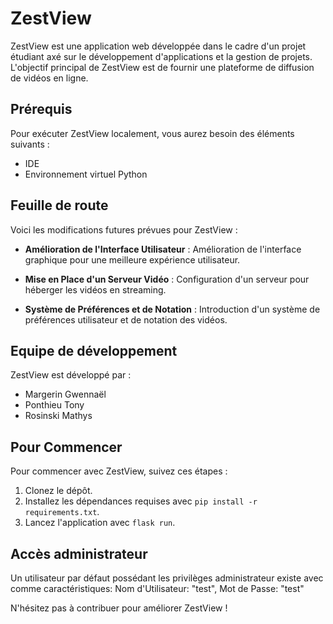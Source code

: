 # ZestView

ZestView est une application web développée dans le cadre d'un projet étudiant 
axé sur le développement d'applications et la gestion de projets. 
L'objectif principal de ZestView est de fournir une plateforme de diffusion de vidéos en ligne.

## Prérequis

Pour exécuter ZestView localement, vous aurez besoin des éléments suivants :

- IDE
- Environnement virtuel Python

## Feuille de route

Voici les modifications futures prévues pour ZestView :

- **Amélioration de l'Interface Utilisateur** : 
Amélioration de l'interface graphique pour une meilleure expérience utilisateur.

- **Mise en Place d'un Serveur Vidéo** : 
Configuration d'un serveur pour héberger les vidéos en streaming.

- **Système de Préférences et de Notation** : 
Introduction d'un système de préférences utilisateur et de notation des vidéos.

## Equipe de développement

ZestView est développé par :

- Margerin Gwennaël
- Ponthieu Tony
- Rosinski Mathys

## Pour Commencer

Pour commencer avec ZestView, suivez ces étapes :

1. Clonez le dépôt.
2. Installez les dépendances requises avec `pip install -r requirements.txt`.
3. Lancez l'application avec `flask run`.

## Accès administrateur

Un utilisateur par défaut possédant les privilèges administrateur existe avec comme caractéristiques: 
Nom d'Utilisateur: "test", Mot de Passe: "test"

N'hésitez pas à contribuer pour améliorer ZestView !
